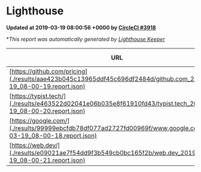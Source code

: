 
# Lighthouse

**Updated at 2019-03-19 08:00:56 +0000 by [CircleCI #3918](https://circleci.com/gh/ItinerisLtd/lighthouse-keeper-example/3918)**

**This report was automatically generated by [Lighthouse Keeper](https://github.com/itinerisltd/lighthouse-keeper)*

| URL | Performance | Accessibility | Best Practices | SEO | PWA | Updated At |
| --- | --- | --- | --- | --- | --- | --- |
| [https://github.com/pricing](./results/aae423b045c13965ddf45c696df2484d/github.com_2019-03-19_08-00-19.report.json) | 0.86 | 0.89 | 0.93 | 0.9 | 0.58 | 2019-03-19T08:00:19.411Z |
| [https://typist.tech/](./results/e463522d02041e06b035e8f61910fd43/typist.tech_2019-03-19_08-00-20.report.json) | 1 |  |  |  |  | 2019-03-19T08:00:20.977Z |
| [https://google.com/](./results/99999ebcfdb78df077ad2727fd00969f/www.google.com_2019-03-19_08-00-18.report.json) | 0.96 | 0.71 | 0.93 | 0.82 | 0.58 | 2019-03-19T08:00:18.083Z |
| [https://web.dev/](./results/e09021ae7f54dd9f3b549cb0bc165f2b/web.dev_2019-03-19_08-00-21.report.json) | 0.91 | 0.93 | 1 | 0.96 | 1 | 2019-03-19T08:00:21.638Z |
